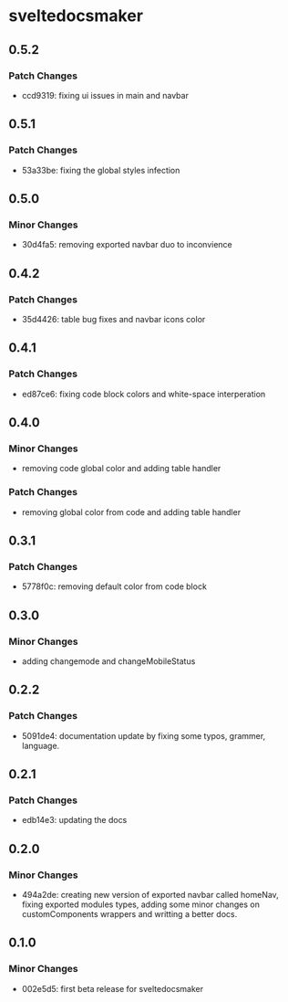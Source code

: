 # sveltedocsmaker

## 0.5.2

### Patch Changes

- ccd9319: fixing ui issues in main and navbar

## 0.5.1

### Patch Changes

- 53a33be: fixing the global styles infection

## 0.5.0

### Minor Changes

- 30d4fa5: removing exported navbar duo to inconvience

## 0.4.2

### Patch Changes

- 35d4426: table bug fixes and navbar icons color

## 0.4.1

### Patch Changes

- ed87ce6: fixing code block colors and white-space interperation

## 0.4.0

### Minor Changes

- removing code global color and adding table handler

### Patch Changes

- removing global color from code and adding table handler

## 0.3.1

### Patch Changes

- 5778f0c: removing default color from code block

## 0.3.0

### Minor Changes

- adding changemode and changeMobileStatus

## 0.2.2

### Patch Changes

- 5091de4: documentation update by fixing some typos, grammer, language.

## 0.2.1

### Patch Changes

- edb14e3: updating the docs

## 0.2.0

### Minor Changes

- 494a2de: creating new version of exported navbar called homeNav, fixing exported modules types, adding some minor changes on customComponents wrappers and writting a better docs.

## 0.1.0

### Minor Changes

- 002e5d5: first beta release for sveltedocsmaker
